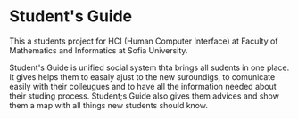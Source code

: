 # Student's Guide
This a students project for HCI (Human Computer Interface) at Faculty of Mathematics and Informatics at Sofia University.

Student's Guide is unified social system thta brings all sudents in one place. It gives helps them to easaly ajust to the new suroundigs, to comunicate easily with their colleugues and to have all the information needed about their studing process. Student;s Guide also gives them advices and show them a map with all things new students should know.
